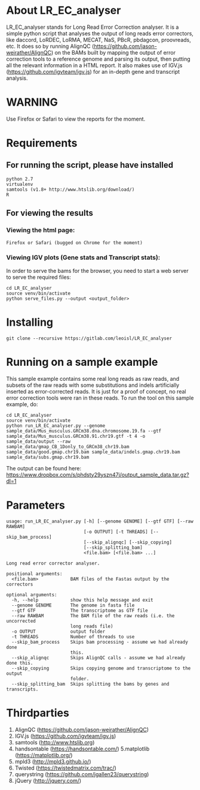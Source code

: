 # About LR_EC_analyser
LR_EC_analyser stands for Long Read Error Correction analyser. It is a simple python script that analyses the output of
long reads error correctors, like daccord, LoRDEC, LoRMA, MECAT, NaS, PBcR, pbdagcon, proovreads, etc. It does so by
running AlignQC (https://github.com/jason-weirather/AlignQC) on the BAMs built by mapping the output of error correction
tools to a reference genome and parsing its output, then putting all the relevant information in a HTML report. It also
makes use of IGV.js (https://github.com/igvteam/igv.js) for an in-depth gene and transcript analysis.

# WARNING
Use Firefox or Safari to view the reports for the moment.

# Requirements

## For running the script, please have installed
```
python 2.7
virtualenv
samtools (v1.8+ http://www.htslib.org/download/)
R
```

## For viewing the results
### Viewing the html page:
    Firefox or Safari (bugged on Chrome for the moment)
### Viewing IGV plots (Gene stats and Transcript stats):
In order to serve the bams for the browser, you need to start a web server to serve the required files:
```
cd LR_EC_analyser
source venv/bin/activate
python serve_files.py --output <output_folder>
```


# Installing
```
git clone --recursive https://gitlab.com/leoisl/LR_EC_analyser
```

# Running on a sample example
This sample example contains some real long reads as raw reads, and subsets of the raw reads with some substitutions and
indels artificially inserted as error-corrected reads. It is just for a proof of concept, no real error correction tools
were ran in these reads. To run the tool on this sample example, do:

```
cd LR_EC_analyser
source venv/bin/activate
python run_LR_EC_analyser.py --genome sample_data/Mus_musculus.GRCm38.dna.chromosome.19.fa --gtf sample_data/Mus_musculus.GRCm38.91.chr19.gtf -t 4 -o sample_data/output --raw sample_data/gmap_CB_1Donly_to_GRCm38_chr19.bam sample_data/good.gmap.chr19.bam sample_data/indels.gmap.chr19.bam sample_data/subs.gmap.chr19.bam
```

The output can be found here: https://www.dropbox.com/s/phdsty29yszn47j/output_sample_data.tar.gz?dl=1

# Parameters
```
usage: run_LR_EC_analyser.py [-h] [--genome GENOME] [--gtf GTF] [--raw RAWBAM]
                             [-o OUTPUT] [-t THREADS] [--skip_bam_process]
                             [--skip_alignqc] [--skip_copying]
                             [--skip_splitting_bam]
                             <file.bam> [<file.bam> ...]

Long read error corrector analyser.

positional arguments:
  <file.bam>            BAM files of the Fastas output by the correctors

optional arguments:
  -h, --help            show this help message and exit
  --genome GENOME       The genome in fasta file
  --gtf GTF             The transcriptome as GTF file
  --raw RAWBAM          The BAM file of the raw reads (i.e. the uncorrected
                        long reads file)
  -o OUTPUT             output folder
  -t THREADS            Number of threads to use
  --skip_bam_process    Skips bam processing - assume we had already done
                        this.
  --skip_alignqc        Skips AlignQC calls - assume we had already done this.
  --skip_copying        Skips copying genome and transcriptome to the output
                        folder.
  --skip_splitting_bam  Skips splitting the bams by genes and transcripts.
```

# Thirdparties
1. AlignQC (https://github.com/jason-weirather/AlignQC)
2. IGV.js (https://github.com/igvteam/igv.js)
3. samtools (http://www.htslib.org)
4. handsontable (https://handsontable.com/)
5.matplotlib (https://matplotlib.org/)
6. mpld3 (http://mpld3.github.io/)
7. Twisted (https://twistedmatrix.com/trac/)
8. querystring (https://github.com/jgallen23/querystring)
9. jQuery (http://jquery.com/)
